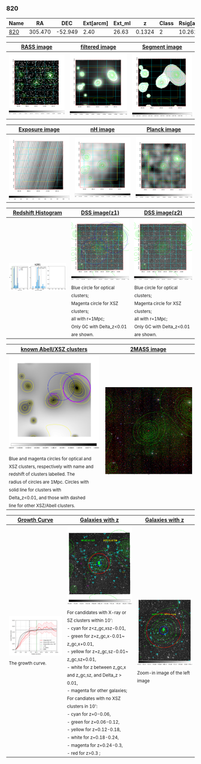 <div STYLE="page-break-after: always;"></div>

### 820

|Name          |RA          |DEC      | Ext[arcm] | Ext_ml | z    | Class| Rsig[arcmin] | CRsig[c/s] | CR500[c/s] | R500[Mpc] |L500[erg/s]|F500[erg/s/cm^2]| M500[Msun]|Tx[keV]|beta|GC(XSZ,Delta_z<0.01)| GC(OPT,Delta_z<0.01)|GC|alias|
|--------------|------------|------------|---|---|-----------|--------|------|------|----|----|----|----|----|----|----|----|----|----|---|
|[820](script/820.md)     | 305.470       | -52.949       | 2.40    | 26.63   | 0.1324 | 2   | 10.262 |0.168 |0.159 |0.955 |1.383e+44 |2.982e-12 |2.819e+14 |4.231 |1.059 |B15, |Wen, |B15, |k281|

|[RASS image](../image/820/820_img.pdf)|[filtered image](../image/820/820_fil.pdf)|[Segment image](../image/820/820_seg.pdf)|
|-------------------|--------------------|-------------------|
| <img src="../image/820/820_img.png" width="300">  | <img src="../image/820/820_fil.png" width="300">   | <img src="../image/820/820_seg.png" width="300">  |

|[Exposure image](../image/820/820_mex.pdf)| [nH image](../image/820/820_nh.pdf)| [Planck image](../image/820/820_p.pdf)|
|-------------------|--------------------|-------------------|
|<img src="../image/820/820_mex.png" width="300">   | <img src="../image/820/820_nh.png" width="300">    | <img src="../image/820/820_p.png" width="300"> |

|[Redshift Histogram](../image/820/820_zg.pdf) | [DSS image(z1)](../image/820/820_dss_z1.pdf)      |  [DSS image(z2)](../image/820/820_dss_z2.pdf)    |
|-------------------|--------------------|-------------------|
|<img src="../image/820/820_zg.png" width="300"> |<img src="../image/820/820_dss_z1.png" width="300"> <sub><br>Blue circle for optical clusters; <br>Magenta circle for XSZ clusters; <br>all with r=1Mpc; <br>Only GC with Delta_z<0.01 are shown. </sub>| <img src="../image/820/820_dss_z2.png" width="300"><sub><br>Blue circle for optical clusters; <br>Magenta circle for XSZ clusters; <br>all with r=1Mpc; <br>Only GC with Delta_z<0.01 are shown. </sub> |

|[known Abell/XSZ clusters](../image/820/820_m.pdf) | [2MASS image](../image/820/820_2mass.pdf)      |
|-------------------|-------------------|
|<img src=../image/820/820_m.png width="300"> <sub><br>Blue and magenta circles for optical and <br>XSZ clusters, respectively with name and <br>redshift of clusters labelled. The <br>radius of circles are 1Mpc. Circles with <br>solid line for clusters with <br>Delta_z<0.01, and those with dashed <br>line for other XSZ/Abell clusters.        </sub>|<img src="../image/820/820_2mass.png" width="300">  |

|[Growth Curve](../image/820/820_gca_all.png) |[Galaxies with z](../image/820/820_opt_ned.pdf) |[Galaxies with z](../image/820/820_opt_ned_zoom.pdf) |
|-------------------|-------------------|-------------------|
| <img src="../image/820/820_gca_all.png" width="300"> <sub><br>The growth curve.</sub>| <img src=../image/820/820_opt_ned.png width="300"> <br><sub> For candidates with X-ray or SZ clusters within 10': <br> - cyan for z<z_gc,xsz-0.01, <br> - green for z=z_gc,x-0.01~ z_gc,x+0.01, <br> - yellow for z=z_gc,sz-0.01~ z_gc,sz+0.01, <br> - white for z between z_gc,x and z_gc,sz, and Delta_z > 0.01, <br> - magenta for other galaxies; <br>For candiates with no XSZ clusters in 10': <br> - cyan for z=0-0.06, <br> - green for z=0.06-0.12, <br> - yellow for z=0.12-0.18, <br> - white for z=0.18-0.24, <br> - magenta for z=0.24-0.3, <br> - red for z>0.3 ;  </sub>|<img src=../image/820/820_opt_ned_zoom.png width="300">  <br><sub> Zoom-in image of the left image</sub>|




